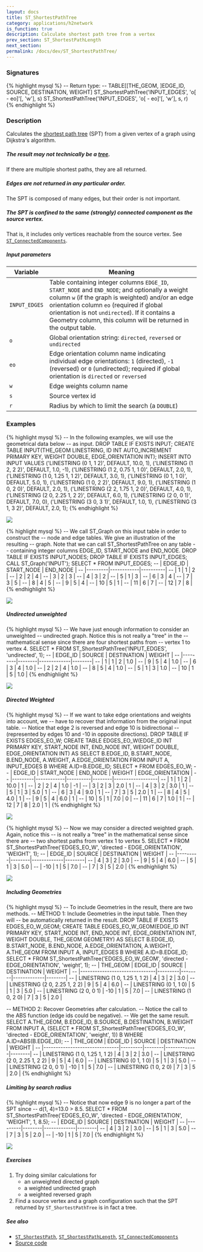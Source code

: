 ```yaml
---
layout: docs
title: ST_ShortestPathTree
category: applications/h2network
is_function: true
description: Calculate shortest path tree from a vertex
prev_section: ST_ShortestPathLength
next_section:
permalink: /docs/dev/ST_ShortestPathTree/
---
```


### Signatures

{% highlight mysql %}
-- Return type:
--     TABLE[[THE_GEOM, ]EDGE_ID, SOURCE, DESTINATION, WEIGHT]
ST_ShortestPathTree('INPUT_EDGES', 'o[ - eo]'[, 'w'], s)
ST_ShortestPathTree('INPUT_EDGES', 'o[ - eo]'[, 'w'], s, r)
{% endhighlight %}

### Description

Calculates the [shortest path tree][wiki] (SPT) from a given vertex
of a graph using Dijkstra's algorithm.

<div class="note info">
  <h5>The result may not technically be a <a
  href="http://en.wikipedia.org/wiki/Tree_(graph_theory)">tree</a>.</h5>
  <p>If there are multiple shortest paths, they are all
  returned.</p>
</div>

<div class="note">
  <h5>Edges are not returned in any particular order.</h5>
  <p>The SPT is composed of many edges, but their order is not
  important.</p>
</div>

<div class="note">
  <h5>The SPT is confined to the same (strongly) connected component
  as the source vertex.</h5>
  <p>That is, it includes only vertices reachable from the source
  vertex. See <a
  href="../ST_ConnectedComponents"><code>ST_ConnectedComponents</code></a>.</p>
</div>

##### Input parameters

| Variable      | Meaning                                                                                                                                                                                                                                                                                                                 |
|---------------|-------------------------------------------------------------------------------------------------------------------------------------------------------------------------------------------------------------------------------------------------------------------------------------------------------------------------|
| `INPUT_EDGES` | Table containing integer columns `EDGE_ID`, `START_NODE` and `END_NODE`; and optionally a weight column `w` (if the graph is weighted) and/or an edge orientation column `eo` (required if global orientation is not `undirected`). If it contains a Geometry column, this column will be returned in the output table. |
| `o`           | Global orientation string: `directed`, `reversed` or `undirected`                                                                                                                                                                                                                                                       |
| `eo`          | Edge orientation column name indicating individual edge orientations: `1` (directed), `-1` (reversed) or `0` (undirected); required if global orientation is `directed` or `reversed`                                                                                                                                   |
| `w`           | Edge weights column name                                                                                                                                                                                                                                                                                                |
| `s`           | Source vertex id                                                                                                                                                                                                                                                                                                        |
| `r`           | Radius by which to limit the search (a `DOUBLE`)                                                                                                                                                                                                                                                                        |

### Examples

{% highlight mysql %}
-- In the following examples, we will use the geometrical data below
-- as input.
DROP TABLE IF EXISTS INPUT;
CREATE TABLE INPUT(THE_GEOM LINESTRING,
                   ID INT AUTO_INCREMENT PRIMARY KEY,
                   WEIGHT DOUBLE,
                   EDGE_ORIENTATION INT);
INSERT INTO INPUT VALUES
    ('LINESTRING (0 1, 1 2)', DEFAULT, 10.0, 1),
    ('LINESTRING (1 2, 2 2)', DEFAULT, 1.0, -1),
    ('LINESTRING (1 2, 0.75 1, 1 0)', DEFAULT, 2.0,  1),
    ('LINESTRING (1 0, 1.25 1, 1 2)', DEFAULT, 3.0,  1),
    ('LINESTRING (0 1, 1 0)', DEFAULT, 5.0,  1),
    ('LINESTRING (1 0, 2 2)', DEFAULT, 9.0,  1),
    ('LINESTRING (1 0, 2 0)', DEFAULT, 2.0,  1),
    ('LINESTRING (2 2, 1.75 1, 2 0)', DEFAULT, 4.0,  1),
    ('LINESTRING (2 0, 2.25 1, 2 2)', DEFAULT, 6.0,  1),
    ('LINESTRING (2 0, 0 1)', DEFAULT, 7.0,  0),
    ('LINESTRING (3 0, 3 1)', DEFAULT, 1.0, 1),
    ('LINESTRING (3 1, 3 2)', DEFAULT, 2.0, 1);
{% endhighlight %}

<img class="displayed" src="../linestrings.svg">

{% highlight mysql %}
-- We call ST_Graph on this input table in order to construct the
-- node and edge tables. We give an illustration of the resulting
-- graph. Note that we can call ST_ShortestPathTree on any table
-- containing integer columns EDGE_ID, START_NODE and END_NODE.
DROP TABLE IF EXISTS INPUT_NODES;
DROP TABLE IF EXISTS INPUT_EDGES;
CALL ST_Graph('INPUT');
SELECT * FROM INPUT_EDGES;
-- | EDGE_ID | START_NODE | END_NODE |
-- |---------|------------|----------|
-- |       1 |          1 |        2 |
-- |       2 |          2 |        4 |
-- |       3 |          2 |        3 |
-- |       4 |          3 |        2 |
-- |       5 |          1 |        3 |
-- |       6 |          3 |        4 |
-- |       7 |          3 |        5 |
-- |       8 |          4 |        5 |
-- |       9 |          5 |        4 |
-- |      10 |          5 |        1 |
-- |      11 |          6 |        7 |
-- |      12 |          7 |        8 |
{% endhighlight %}

<img class="displayed" src="../u.svg">

##### Undirected unweighted

{% highlight mysql %}
-- We have just enough information to consider an unweighted
-- undirected graph. Notice this is not really a "tree" in the
-- mathematical sense since there are four shortest paths from
-- vertex 1 to vertex 4.
SELECT * FROM ST_ShortestPathTree('INPUT_EDGES',
        'undirected', 1);
-- | EDGE_ID | SOURCE | DESTINATION | WEIGHT |
-- |---------|--------|-------------|--------|
-- |       1 |      1 |           2 |    1.0 |
-- |       9 |      5 |           4 |    1.0 |
-- |       6 |      3 |           4 |    1.0 |
-- |       2 |      2 |           4 |    1.0 |
-- |       8 |      5 |           4 |    1.0 |
-- |       5 |      1 |           3 |    1.0 |
-- |      10 |      1 |           5 |    1.0 |
{% endhighlight %}

<img class="displayed" src="../u-spt-1.svg">

##### Directed Weighted

{% highlight mysql %}
-- If we want to take edge orientations and weights into account, we
-- have to recover that information from the original input table.
-- Notice that edge 2 is reversed and edge 10 is bidirectional
-- (represented by edges 10 and -10 in opposite directions).
DROP TABLE IF EXISTS EDGES_EO_W;
CREATE TABLE EDGES_EO_W(EDGE_ID INT PRIMARY KEY,
                        START_NODE INT,
                        END_NODE INT,
                        WEIGHT DOUBLE,
                        EDGE_ORIENTATION INT) AS
    SELECT B.EDGE_ID,
           B.START_NODE,
           B.END_NODE,
           A.WEIGHT,
           A.EDGE_ORIENTATION
    FROM INPUT A, INPUT_EDGES B
    WHERE A.ID=B.EDGE_ID;
SELECT * FROM EDGES_EO_W;
-- | EDGE_ID | START_NODE | END_NODE | WEIGHT | EDGE_ORIENTATION |
-- |---------|------------|----------|--------|------------------|
-- |       1 |          1 |        2 |   10.0 |                1 |
-- |       2 |          2 |        4 |    1.0 |               -1 |
-- |       3 |          2 |        3 |    2.0 |                1 |
-- |       4 |          3 |        2 |    3.0 |                1 |
-- |       5 |          1 |        3 |    5.0 |                1 |
-- |       6 |          3 |        4 |    9.0 |                1 |
-- |       7 |          3 |        5 |    2.0 |                1 |
-- |       8 |          4 |        5 |    4.0 |                1 |
-- |       9 |          5 |        4 |    6.0 |                1 |
-- |      10 |          5 |        1 |    7.0 |                0 |
-- |      11 |          6 |        7 |    1.0 |                1 |
-- |      12 |          7 |        8 |    2.0 |                1 |
{% endhighlight %}

<img class="displayed" src="../wdo.svg">

{% highlight mysql %}
-- Now we may consider a directed weighted graph. Again, notice this
-- is not really a "tree" in the mathematical sense since there are
-- two shortest paths from vertex 1 to vertex 5.
SELECT * FROM ST_ShortestPathTree('EDGES_EO_W',
        'directed - EDGE_ORIENTATION', 'WEIGHT', 1);
-- | EDGE_ID | SOURCE | DESTINATION | WEIGHT |
-- |---------|--------|-------------|--------|
-- |       4 |      3 |           2 |    3.0 |
-- |       9 |      5 |           4 |    6.0 |
-- |       5 |      1 |           3 |    5.0 |
-- |     -10 |      1 |           5 |    7.0 |
-- |       7 |      3 |           5 |    2.0 |
{% endhighlight %}

<img class="displayed" src="../wdo-spt-1.svg">

##### Including Geometries

{% highlight mysql %}
-- To include Geometries in the result, there are two methods.
-- METHOD 1: Include Geometries in the input table. Then they will
-- be automatically returned in the result.
DROP TABLE IF EXISTS EDGES_EO_W_GEOM;
CREATE TABLE EDGES_EO_W_GEOM(EDGE_ID INT PRIMARY KEY,
                             START_NODE INT,
                             END_NODE INT,
                             EDGE_ORIENTATION INT,
                             WEIGHT DOUBLE,
                             THE_GEOM GEOMETRY) AS
    SELECT B.EDGE_ID,
           B.START_NODE,
           B.END_NODE,
           A.EDGE_ORIENTATION,
           A.WEIGHT,
           A.THE_GEOM
    FROM INPUT A, INPUT_EDGES B
    WHERE A.ID=B.EDGE_ID;
SELECT * FROM ST_ShortestPathTree('EDGES_EO_W_GEOM',
        'directed - EDGE_ORIENTATION', 'weight', 1);
-- | THE_GEOM                      | EDGE_ID | SOURCE | DESTINATION | WEIGHT |
-- |-------------------------------|---------|--------|-------------|--------|
-- | LINESTRING (1 0, 1.25 1, 1 2) |       4 |      3 |           2 |    3.0 |
-- | LINESTRING (2 0, 2.25 1, 2 2) |       9 |      5 |           4 |    6.0 |
-- | LINESTRING (0 1, 1 0)         |       5 |      1 |           3 |    5.0 |
-- | LINESTRING (2 0, 0 1)         |     -10 |      1 |           5 |    7.0 |
-- | LINESTRING (1 0, 2 0)         |       7 |      3 |           5 |    2.0 |

-- METHOD 2: Recover Geometries after calculation.
-- Notice the call to the ABS function (edge ids could be negative).
-- We get the same result.
SELECT A.THE_GEOM,
       B.EDGE_ID,
       B.SOURCE,
       B.DESTINATION,
       B.WEIGHT
FROM INPUT A,
     (SELECT * FROM ST_ShortestPathTree('EDGES_EO_W',
                 'directed - EDGE_ORIENTATION', 'weight', 1)) B
WHERE A.ID=ABS(B.EDGE_ID);
-- | THE_GEOM                      | EDGE_ID | SOURCE | DESTINATION | WEIGHT |
-- |-------------------------------|---------|--------|-------------|--------|
-- | LINESTRING (1 0, 1.25 1, 1 2) |       4 |      3 |           2 |    3.0 |
-- | LINESTRING (2 0, 2.25 1, 2 2) |       9 |      5 |           4 |    6.0 |
-- | LINESTRING (0 1, 1 0)         |       5 |      1 |           3 |    5.0 |
-- | LINESTRING (2 0, 0 1)         |     -10 |      1 |           5 |    7.0 |
-- | LINESTRING (1 0, 2 0)         |       7 |      3 |           5 |    2.0 |
{% endhighlight %}

##### Limiting by search radius

{% highlight mysql %}
-- Notice that now edge 9 is no longer a part of the SPT since
-- d(1, 4)=13.0 > 8.5.
SELECT * FROM ST_ShortestPathTree('EDGES_EO_W',
        'directed - EDGE_ORIENTATION', 'WEIGHT', 1, 8.5);
-- | EDGE_ID | SOURCE | DESTINATION | WEIGHT |
-- |---------|--------|-------------|--------|
-- |       4 |      3 |           2 |    3.0 |
-- |       5 |      1 |           3 |    5.0 |
-- |       7 |      3 |           5 |    2.0 |
-- |     -10 |      1 |           5 |    7.0 |
{% endhighlight %}

<img class="displayed" src="../wdo-spt-1-limit-8.5.svg">

##### Exercises

1. Try doing similar calculations for
    * an unweighted directed graph
    * a weighted undirected graph
    * a weighted reversed graph
2. Find a source vertex and a graph configuration such that the SPT
   returned by `ST_ShortestPathTree` is in fact a tree.

##### See also

* [`ST_ShortestPath`](../ST_ShortestPath),
  [`ST_ShortestPathLength`](../ST_ShortestPathLength),
  [`ST_ConnectedComponents`](../ST_ConnectedComponents)
* <a href="https://github.com/irstv/H2GIS/blob/master/h2network/src/main/java/org/h2gis/network/graph_creator/ST_ShortestPathTree.java" target="_blank">Source code</a>

[wiki]: http://en.wikipedia.org/wiki/Shortest-path_tree
